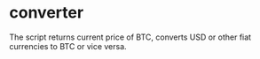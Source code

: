 # converter
The script returns current price of BTC, converts USD or other fiat currencies to BTC or vice versa.
